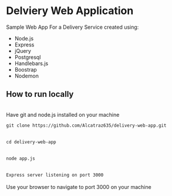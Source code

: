 Delviery Web Application
================================

Sample Web App For a Delivery Service created using:
<ul>
<li>Node.js
<li>Express
<li>jQuery
<li>Postgresql
<li>Handlebars.js
<li>Boostrap
<li>Nodemon
</ul>
<h2>How to run locally</h2></br>
Have git and node.js installed on your machine</br>
<code>
git clone https://github.com/Alcatraz635/delivery-web-app.git
</code></br>
<code>
cd delivery-web-app
</code></br>
<code>
node app.js
</code></br>
<code>
Express server listening on port 3000
</code></br>
Use your browser to navigate to port 3000 on your machine
